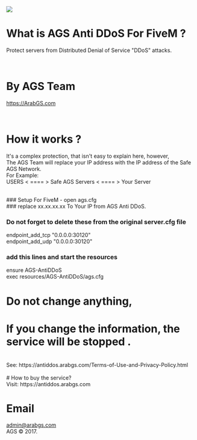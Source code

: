 <img src="https://antiddos.arabgs.com/images/ags-antiddos.png">
</br>

# What is AGS Anti DDoS For FiveM ?

Protect servers from Distributed Denial of Service "DDoS" attacks.




</br>


# By AGS Team

https://ArabGS.com

</br>

# How it works ?
It's a complex protection, that isn't easy to explain here, however,</br>
The AGS Team will replace your IP address with the IP address of the Safe AGS Network.</br>
For Example:</br>
USERS < ==== > Safe AGS Servers < ==== > Your Server

</br>
### Setup For FiveM - open ags.cfg </br>
### replace xx.xx.xx.xx To Your  IP from AGS Anti DDoS.</br>

### Do not forget to delete these from the original server.cfg file
endpoint_add_tcp "0.0.0.0:30120"</br>
endpoint_add_udp "0.0.0.0:30120"</br>

### add this lines and start the resources
ensure AGS-AntiDDoS</br>
exec resources/AGS-AntiDDoS/ags.cfg
</br>

#  Do not change anything,
# If you change the information, the service will be stopped .</br>
</br>
 See: https://antiddos.arabgs.com/Terms-of-Use-and-Privacy-Policy.html
 </br>
 </br>
# How to buy the service?
</br>
Visit: https://antiddos.arabgs.com
</br>


# Email

admin@arabgs.com
</br>
AGS &copy; 2017.
